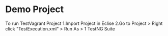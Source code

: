 # Demo Project

To run TestVagrant Project
1.Import Project in Eclise
2.Go to Project > Right click "TestExecution.xml" > Run As > 1 TestNG Suite
